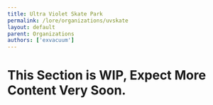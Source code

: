 ```yaml
---
title: Ultra Violet Skate Park
permalink: /lore/organizations/uvskate
layout: default
parent: Organizations
authors: ['exvacuum']
---
```


# This Section is WIP, Expect More Content Very Soon.
